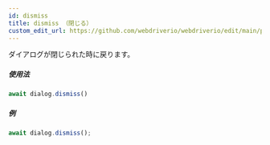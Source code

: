 ```yaml
---
id: dismiss
title: dismiss （閉じる）
custom_edit_url: https://github.com/webdriverio/webdriverio/edit/main/packages/webdriverio/src/commands/dialog/dismiss.ts
---
```


ダイアログが閉じられた時に戻ります。

##### 使用法

```js
await dialog.dismiss()
```

##### 例

```js title="dialogDismiss.js"
await dialog.dismiss();
```